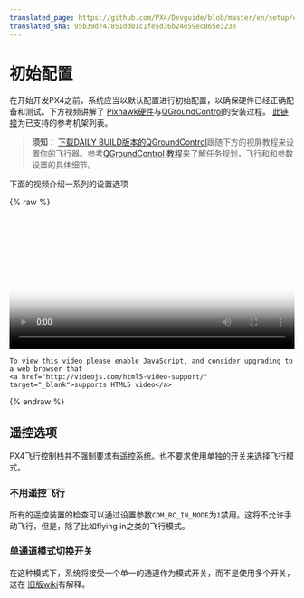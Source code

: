 ```yaml
---
translated_page: https://github.com/PX4/Devguide/blob/master/en/setup/config_initial.md
translated_sha: 95b39d747851dd01c1fe5d36b24e59ec865e323e
---
```


# 初始配置

在开始开发PX4之前，系统应当以默认配置进行初始配置，以确保硬件已经正确配备和测试。下方视频讲解了 [Pixhawk硬件](../flight_controller/pixhawk.md)与[QGroundControl](../qgc/README.md)的安装过程。 [此链接](../airframes/architecture.md)为已支持的参考机架列表。

> **须知：** [下载DAILY BUILD版本的QGroundControl](http://qgroundcontrol.org/downloads)跟随下方的视屏教程来设置你的飞行器。参考[QGroundControl 教程](../3_Tutorial/ground_control_station.md)来了解任务规划，飞行和和参数设置的具体细节。

下面的视频介绍一系列的设置选项

{% raw %}
<video id="my-video" class="video-js" controls preload="auto" width="100%" 
poster="http://image84.360doc.com/DownloadImg/2015/04/1617/52474470_2.jpg" data-setup='{"aspectRatio":"16:9"}'>
  <source src="http://7xvob5.com1.z0.glb.clouddn.com/1-PX4%20Autopilot%20Setup%20Tutorial%20Preview.mp4" type='video/mp4' >
  <p class="vjs-no-js">

    To view this video please enable JavaScript, and consider upgrading to a web browser that
    <a href="http://videojs.com/html5-video-support/" target="_blank">supports HTML5 video</a>
  </p>
</video>
{% endraw %}

## 遥控选项

PX4飞行控制栈并不强制要求有遥控系统。也不要求使用单独的开关来选择飞行模式。

### 不用遥控飞行

所有的遥控装置的检查可以通过设置参数`COM_RC_IN_MODE`为` 1 `禁用。这将不允许手动飞行，但是，除了比如flying in之类的飞行模式。

### 单通道模式切换开关

在这种模式下，系统将接受一个单一的通道作为模式开关，而不是使用多个开关，这在 [旧版wiki](https://pixhawk.org/peripherals/radio-control/opentx/single_channel_mode_switch)有解释。

